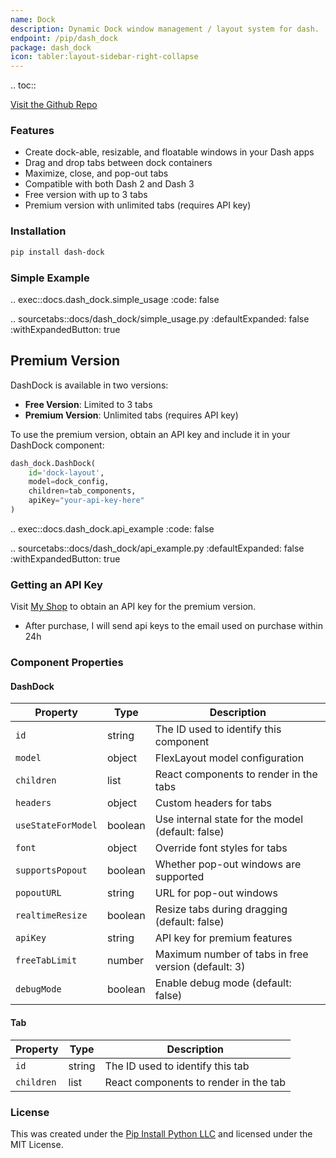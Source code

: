 ```yaml
---
name: Dock
description: Dynamic Dock window management / layout system for dash.
endpoint: /pip/dash_dock
package: dash_dock
icon: tabler:layout-sidebar-right-collapse
---
```


.. toc::

[Visit the Github Repo](https://github.com/pip-install-python/dash-dock)


### Features

- Create dock-able, resizable, and floatable windows in your Dash apps
- Drag and drop tabs between dock containers
- Maximize, close, and pop-out tabs
- Compatible with both Dash 2 and Dash 3
- Free version with up to 3 tabs
- Premium version with unlimited tabs (requires API key)

### Installation

```bash
pip install dash-dock
```

### Simple Example

.. exec::docs.dash_dock.simple_usage
    :code: false

.. sourcetabs::docs/dash_dock/simple_usage.py
    :defaultExpanded: false
    :withExpandedButton: true

## Premium Version

DashDock is available in two versions:

- **Free Version**: Limited to 3 tabs
- **Premium Version**: Unlimited tabs (requires API key)

To use the premium version, obtain an API key and include it in your DashDock component:

```python
dash_dock.DashDock(
    id='dock-layout',
    model=dock_config,
    children=tab_components,
    apiKey="your-api-key-here"
)
```

.. exec::docs.dash_dock.api_example
    :code: false

.. sourcetabs::docs/dash_dock/api_example.py
    :defaultExpanded: false
    :withExpandedButton: true

### Getting an API Key

Visit [My Shop](https://shop.geomapindex.com/catalogue/dash-dock_1/) to obtain an API key for the premium version.

* After purchase, I will send api keys to the email used on purchase within 24h 

### Component Properties

#### DashDock

| Property | Type | Description |
|----------|------|-------------|
| `id` | string | The ID used to identify this component |
| `model` | object | FlexLayout model configuration |
| `children` | list | React components to render in the tabs |
| `headers` | object | Custom headers for tabs |
| `useStateForModel` | boolean | Use internal state for the model (default: false) |
| `font` | object | Override font styles for tabs |
| `supportsPopout` | boolean | Whether pop-out windows are supported |
| `popoutURL` | string | URL for pop-out windows |
| `realtimeResize` | boolean | Resize tabs during dragging (default: false) |
| `apiKey` | string | API key for premium features |
| `freeTabLimit` | number | Maximum number of tabs in free version (default: 3) |
| `debugMode` | boolean | Enable debug mode (default: false) |

#### Tab

| Property | Type | Description |
|----------|------|-------------|
| `id` | string | The ID used to identify this tab |
| `children` | list | React components to render in the tab |


### License

This was created under the [Pip Install Python LLC](https://pip-install-python.com) and licensed under the MIT License.


    